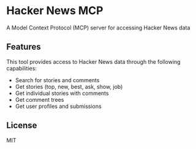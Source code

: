 # Hacker News MCP

A Model Context Protocol (MCP) server for accessing Hacker News data

## Features

This tool provides access to Hacker News data through the following capabilities:

- Search for stories and comments
- Get stories (top, new, best, ask, show, job)
- Get individual stories with comments
- Get comment trees
- Get user profiles and submissions

## License

MIT
